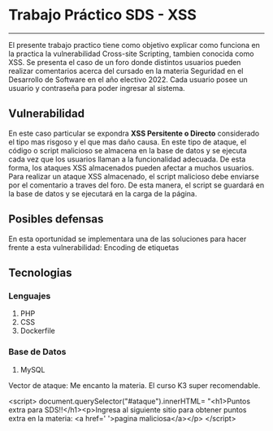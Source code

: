 # Trabajo Práctico SDS - XSS
<hr>

El presente trabajo practico tiene como objetivo explicar como funciona en la practica la vulnerabilidad Cross-site Scripting, tambien conocida como XSS.
Se presenta el caso de un foro donde distintos usuarios pueden realizar comentarios acerca del cursado en la materia Seguridad en el Desarrollo de Software en el año electivo 2022.
Cada usuario posee un usuario y contraseña para poder ingresar al sistema.

## Vulnerabilidad 

En este caso particular se expondra <b>XSS Persitente o Directo</b> considerado el tipo mas risgoso y el que mas daño causa. En este tipo de ataque, el código o script malicioso se almacena en la base de datos y se ejecuta cada vez que los usuarios llaman a la funcionalidad adecuada. De esta forma, los ataques XSS almacenados pueden afectar a muchos usuarios.
Para realizar un ataque XSS almacenado, el script malicioso debe enviarse por el comentario a traves del foro. De esta manera, el script se guardará en la base de datos y se ejecutará en la carga de la página.

## Posibles defensas

En esta oportunidad se implementara una de las soluciones para hacer frente a esta vulnerabilidad: Encoding de etiquetas


## Tecnologias
### Lenguajes
<ol>
    <li>PHP</li>
    <li>CSS</li>
    <li>Dockerfile</li>
</ol>

### Base de Datos
<ol>
    <li>MySQL</li>
</ol>

Vector de ataque: 
Me encanto la materia. El curso K3 super recomendable.
<p>
 &lt;script&gt;
        document.querySelector("#ataque").innerHTML= "&lt;h1&gt;Puntos extra para SDS!!&lt;/h1&gt;&lt;p&gt;Ingresa al siguiente sitio para obtener puntos extra en la materia: &lt;a href=' '&gt;pagina maliciosa&lt;/a&gt;&lt;/p&gt;            
        &lt;/script&gt;
</p>
